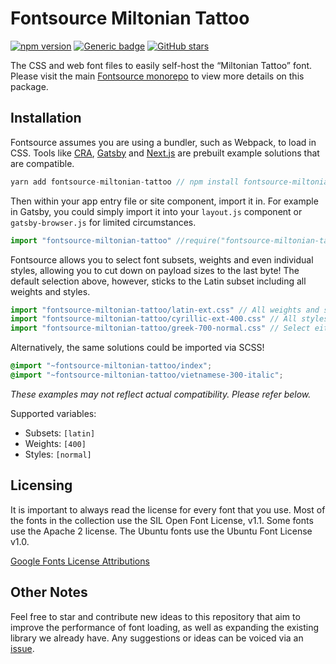 # Fontsource Miltonian Tattoo
[![npm version](https://badge.fury.io/js/fontsource-miltonian-tattoo.svg)](https://github.com/DecliningLotus/fontsource) [![Generic badge](https://img.shields.io/badge/fontsource-passing-brightgreen)](https://github.com/DecliningLotus/fontsource) [![GitHub stars](https://img.shields.io/github/stars/DecliningLotus/fontsource.svg?style=social&label=Star&maxAge=2592000)](https://GitHub.com/DecliningLotus/fontsource/stargazers/)

The CSS and web font files to easily self-host the “Miltonian Tattoo” font. Please visit the main [Fontsource monorepo](https://github.com/DecliningLotus/fontsource) to view more details on this package.

## Installation

Fontsource assumes you are using a bundler, such as Webpack, to load in CSS. Tools like [CRA](https://create-react-app.dev/), [Gatsby](https://www.gatsbyjs.org/) and [Next.js](https://nextjs.org/) are prebuilt example solutions that are compatible.

```javascript
yarn add fontsource-miltonian-tattoo // npm install fontsource-miltonian-tattoo
```

Then within your app entry file or site component, import it in. For example in Gatsby, you could simply import it into your `layout.js` component or `gatsby-browser.js` for limited circumstances.

```javascript
import "fontsource-miltonian-tattoo" //require("fontsource-miltonian-tattoo")
```

Fontsource allows you to select font subsets, weights and even individual styles, allowing you to cut down on payload sizes to the last byte! The default selection above, however, sticks to the Latin subset including all weights and styles.

```javascript
import "fontsource-miltonian-tattoo/latin-ext.css" // All weights and styles included.
import "fontsource-miltonian-tattoo/cyrillic-ext-400.css" // All styles included.
import "fontsource-miltonian-tattoo/greek-700-normal.css" // Select either normal or italic.
```

Alternatively, the same solutions could be imported via SCSS!

```scss
@import "~fontsource-miltonian-tattoo/index";
@import "~fontsource-miltonian-tattoo/vietnamese-300-italic";
```

_These examples may not reflect actual compatibility. Please refer below._

Supported variables:
- Subsets: `[latin]`
- Weights: `[400]`
- Styles: `[normal]`

## Licensing 

It is important to always read the license for every font that you use.
Most of the fonts in the collection use the SIL Open Font License, v1.1. Some fonts use the Apache 2 license. The Ubuntu fonts use the Ubuntu Font License v1.0.

[Google Fonts License Attributions](https://fonts.google.com/attribution)

## Other Notes

Feel free to star and contribute new ideas to this repository that aim to improve the performance of font loading, as well as expanding the existing library we already have. Any suggestions or ideas can be voiced via an [issue](https://github.com/DecliningLotus/fontsource/issues).

